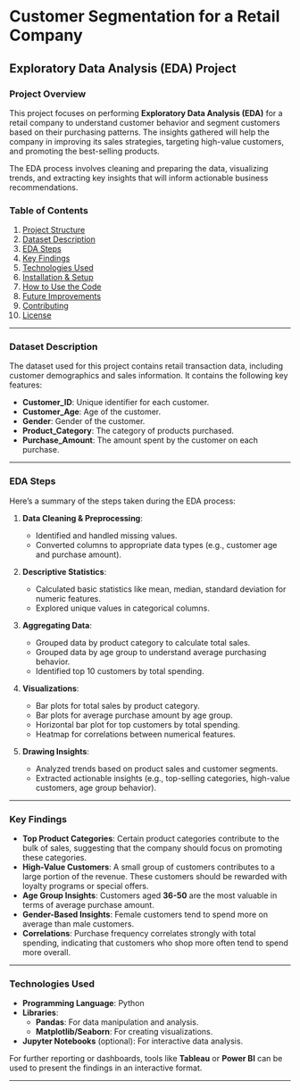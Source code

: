 # **Customer Segmentation for a Retail Company**
## Exploratory Data Analysis (EDA) Project

### **Project Overview**
This project focuses on performing **Exploratory Data Analysis (EDA)** for a retail company to understand customer behavior and segment customers based on their purchasing patterns. The insights gathered will help the company in improving its sales strategies, targeting high-value customers, and promoting the best-selling products.

The EDA process involves cleaning and preparing the data, visualizing trends, and extracting key insights that will inform actionable business recommendations.

### **Table of Contents**
1. [Project Structure](#project-structure)
2. [Dataset Description](#dataset-description)
3. [EDA Steps](#eda-steps)
4. [Key Findings](#key-findings)
5. [Technologies Used](#technologies-used)
6. [Installation & Setup](#installation-and-setup)
7. [How to Use the Code](#how-to-use-the-code)
8. [Future Improvements](#future-improvements)
9. [Contributing](#contributing)
10. [License](#license)

---

### **Dataset Description**
The dataset used for this project contains retail transaction data, including customer demographics and sales information. It contains the following key features:

- **Customer_ID**: Unique identifier for each customer.
- **Customer_Age**: Age of the customer.
- **Gender**: Gender of the customer.
- **Product_Category**: The category of products purchased.
- **Purchase_Amount**: The amount spent by the customer on each purchase.

---

### **EDA Steps**
Here’s a summary of the steps taken during the EDA process:

1. **Data Cleaning & Preprocessing**: 
   - Identified and handled missing values.
   - Converted columns to appropriate data types (e.g., customer age and purchase amount).
   
2. **Descriptive Statistics**:
   - Calculated basic statistics like mean, median, standard deviation for numeric features.
   - Explored unique values in categorical columns.

3. **Aggregating Data**:
   - Grouped data by product category to calculate total sales.
   - Grouped data by age group to understand average purchasing behavior.
   - Identified top 10 customers by total spending.

4. **Visualizations**:
   - Bar plots for total sales by product category.
   - Bar plots for average purchase amount by age group.
   - Horizontal bar plot for top customers by total spending.
   - Heatmap for correlations between numerical features.

5. **Drawing Insights**:
   - Analyzed trends based on product sales and customer segments.
   - Extracted actionable insights (e.g., top-selling categories, high-value customers, age group behavior).

---

### **Key Findings**
- **Top Product Categories**: Certain product categories contribute to the bulk of sales, suggesting that the company should focus on promoting these categories.
- **High-Value Customers**: A small group of customers contributes to a large portion of the revenue. These customers should be rewarded with loyalty programs or special offers.
- **Age Group Insights**: Customers aged **36-50** are the most valuable in terms of average purchase amount.
- **Gender-Based Insights**: Female customers tend to spend more on average than male customers.
- **Correlations**: Purchase frequency correlates strongly with total spending, indicating that customers who shop more often tend to spend more overall.

---

### **Technologies Used**
- **Programming Language**: Python
- **Libraries**:
  - **Pandas**: For data manipulation and analysis.
  - **Matplotlib/Seaborn**: For creating visualizations.
- **Jupyter Notebooks** (optional): For interactive data analysis.
  
For further reporting or dashboards, tools like **Tableau** or **Power BI** can be used to present the findings in an interactive format.

---
